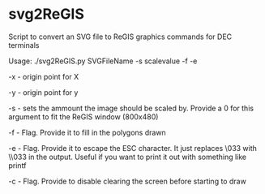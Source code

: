 # svg2ReGIS
Script to convert an SVG file to ReGIS graphics commands for DEC terminals

Usage:
./svg2ReGIS.py SVGFileName -s scalevalue -f -e

-x - origin point for X

-y - origin point for y

-s - sets the ammount the image should be scaled by. Provide a 0 for this argument to fit the ReGIS window (800x480)

-f - Flag. Provide it to fill in the polygons drawn

-e - Flag. Provide it to escape the ESC character. It just replaces \033 with \\\033 in the output. Useful if you want to print it out with something like printf

-c - Flag. Provide to disable clearing the screen before starting to draw


